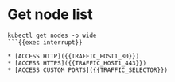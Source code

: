 # Get node list
```
kubectl get nodes -o wide
```{{exec interrupt}}

* [ACCESS HTTP]({{TRAFFIC_HOST1_80}})
* [ACCESS HTTPS]({{TRAFFIC_HOST1_443}})
* [ACCESS CUSTOM PORTS]({{TRAFFIC_SELECTOR}})
